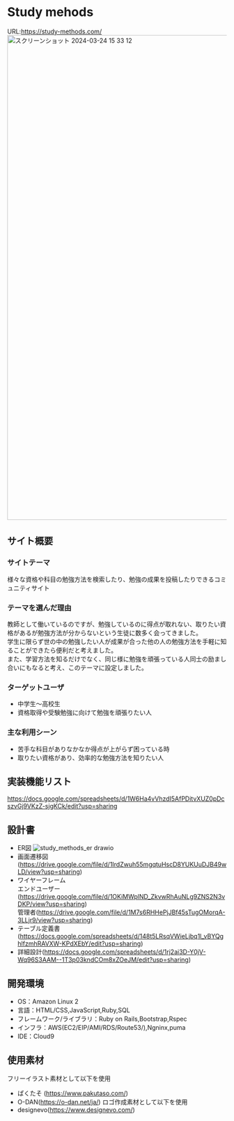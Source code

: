 # Study mehods
URL:https://study-methods.com/
<img width="1114" alt="スクリーンショット 2024-03-24 15 33 12" src="https://github.com/tomosawako/study-methods/assets/145893964/b07c26ca-fdf5-4a4a-b137-588d9610c97f" width="100">
​
## サイト概要
### サイトテーマ
様々な資格や科目の勉強方法を検索したり、勉強の成果を投稿したりできるコミュニティサイト
​
### テーマを選んだ理由
教師として働いているのですが、勉強しているのに得点が取れない、取りたい資格があるが勉強方法が分からないという生徒に数多く会ってきました。<br>
学生に限らず世の中の勉強したい人が成果が合った他の人の勉強方法を手軽に知ることができたら便利だと考えました。<br>
また、学習方法を知るだけでなく、同じ様に勉強を頑張っている人同士の励まし合いにもなると考え、このテーマに設定しました。
​
### ターゲットユーザ
- 中学生〜高校生
- 資格取得や受験勉強に向けて勉強を頑張りたい人
​
### 主な利用シーン
- 苦手な科目がありなかなか得点が上がらず困っている時
- 取りたい資格があり、効率的な勉強方法を知りたい人
​
## 実装機能リスト
https://docs.google.com/spreadsheets/d/1W6Ha4vVhzdI5AfPDitvXUZ0pDcszvGj9VKzZ-sjgKCk/edit?usp=sharing

## 設計書
- ER図
![study_methods_er drawio](https://github.com/tomosawako/study-methods/assets/145893964/631abb2b-358f-4d2e-aadb-5fc9aaa96d63)
- 画面遷移図(https://drive.google.com/file/d/1IrdZwuh55mgqtuHscD8YUKUuDJB49wLD/view?usp=sharing)
- ワイヤーフレーム<br>
エンドユーザー(https://drive.google.com/file/d/1OKiMWplND_ZkvwRhAuNLg9ZNS2N3vDKP/view?usp=sharing)<br>
管理者(https://drive.google.com/file/d/1M7s6RHHePjJBf45sTugOMorqA-3LLjr9/view?usp=sharing)
- テーブル定義書(https://docs.google.com/spreadsheets/d/148t5LRsqVWieLjbq1l_vBYQghlfzmhRAVXW-KPdXEbY/edit?usp=sharing)
- 詳細設計(https://docs.google.com/spreadsheets/d/1rj2ai3D-Y0jV-Wq96S3AAM--1T3p03kndCOm8xZOeJM/edit?usp=sharing)

## 開発環境
- OS：Amazon Linux 2
- 言語：HTML/CSS,JavaScript,Ruby,SQL
- フレームワーク/ライブラリ：Ruby on Rails,Bootstrap,Rspec
- インフラ：AWS(EC2/EIP/AMI/RDS/Route53/),Ngninx,puma
- IDE：Cloud9
​
## 使用素材
フリーイラスト素材として以下を使用
- ぱくたそ (https://www.pakutaso.com/)
- O-DAN(https://o-dan.net/ja/)
ロゴ作成素材として以下を使用
- designevo(https://www.designevo.com/)